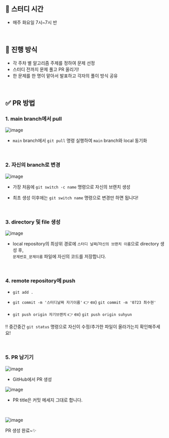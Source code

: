 ## 📌 스터디 시간

- 매주 화요일 7시~7시 반

<br>

## 📌 진행 방식

- 각 주차 별 알고리즘 주제를 정하여 문제 선정
- 스터디 전까지 문제 풀고 PR 올리기!
- 한 문제를 한 명이 맡아서 발표하고 각자의 풀이 방식 공유

<br>


## ✅ PR 방법

### 1. main branch에서 pull

![image](https://github.com/user-attachments/assets/45469213-33a5-40e2-86e7-7836df248ecb)

- `main` branch에서 `git pull` 명령 실행하여 `main` branch와 local 동기화

<br>

### 2. 자신의 branch로 변경

![image](https://github.com/user-attachments/assets/f52240d8-13dd-46e3-b496-c74c4c384ce4)

- 가장 처음에 `git switch -c name` 명령으로 자신의 브랜치 생성

- 최초 생성 이후에는 `git switch name` 명령으로 변경만 하면 됩니다!

<br>

### 3. directory 및 file 생성

![image](https://github.com/user-attachments/assets/24fd9f4d-12e3-45a6-aa22-14ff4bf383f2)

- local repository의 최상위 경로에 `스터디 날짜`/`자신의 브랜치 이름`으로 directory 생성 후,<br>`문제번호_문제이름` 파일에 자신의 코드를 저장합니다.

<br>

### 4. remote repository에 push

- `git add .`

- `git commit -m '스터디날짜 자기이름'` 👉 ex) `git commit -m '0723 최수현'`

- `git push origin 자기브랜치` 👉 ex) `git push origin suhyun`

‼️ 중간중간 `git status` 명령으로 자신이 수정/추가한 파일이 올라가는지 확인해주세요!

<br>

### 5. PR 남기기

![image](https://github.com/user-attachments/assets/66448a9b-820d-4047-9299-c74378411825)

- GitHub에서 PR 생성

![image](https://github.com/user-attachments/assets/745844d1-08c7-4457-a430-ebe13be6b6fc)

- PR title은 커밋 메세지 그대로 합니다.

<br>

![image](https://github.com/user-attachments/assets/8a93af9e-9506-4f1a-bd45-963faf3e2ac2)

PR 생성 완료~✨










